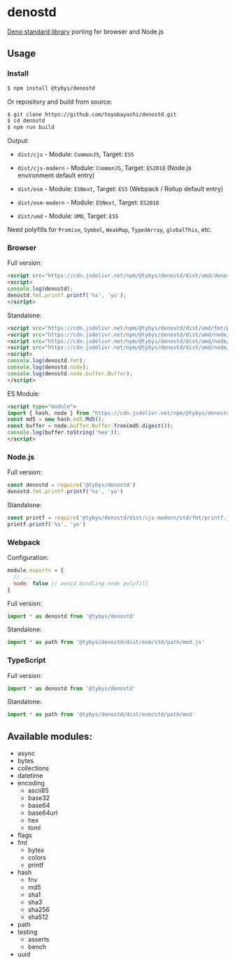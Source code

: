 # denostd

[Deno standard library](https://deno.land/std) porting for browser and Node.js

## Usage

### Install

``` bash
$ npm install @tybys/denostd
```

Or repository and build from source:

``` bash
$ git clone https://github.com/toyobayashi/denostd.git
$ cd denostd
$ npm run build
```

Output:

* `dist/cjs` - Module: `CommonJS`, Target: `ES5`

* `dist/cjs-modern` - Module: `CommonJS`, Target: `ES2018` (Node.js environment default entry)

* `dist/esm` - Module: `ESNext`, Target: `ES5` (Webpack / Rollup default entry)

* `dist/esm-modern` - Module: `ESNext`, Target: `ES2018`

* `dist/umd` - Module: `UMD`, Target: `ES5`

Need polyfills for `Promise`, `Symbol`, `WeakMap`, `TypedArray`, `globalThis`, etc.

### Browser

Full version:

``` html
<script src="https://cdn.jsdelivr.net/npm/@tybys/denostd/dist/umd/denostd.min.js"></script>
<script>
console.log(denostd);
denostd.fmt.printf.printf('%s', 'yo');
</script>
```

Standalone:

``` html
<script src="https://cdn.jsdelivr.net/npm/@tybys/denostd/dist/umd/fmt/printf.min.js"></script>
<script src="https://cdn.jsdelivr.net/npm/@tybys/denostd/dist/umd/node/buffer.min.js"></script>
<script src="https://cdn.jsdelivr.net/npm/@tybys/denostd/dist/umd/node/events.min.js"></script>
<script src="https://cdn.jsdelivr.net/npm/@tybys/denostd/dist/umd/node/path.min.js"></script>
<script>
console.log(denostd.fmt);
console.log(denostd.node);
console.log(denostd.node.buffer.Buffer);
</script>
```

ES Module:

``` html
<script type="module">
import { hash, node } from "https://cdn.jsdelivr.net/npm/@tybys/denostd/dist/esm-modern/index.js";
const md5 = new hash.md5.Md5();
const buffer = node.buffer.Buffer.from(md5.digest());
console.log(buffer.toString('hex'));
</script>
```

### Node.js

Full version:

``` js
const denostd = require('@tybys/denostd')
denostd.fmt.printf.printf('%s', 'yo')
```

Standalone:

``` js
const printf = require('@tybys/denostd/dist/cjs-modern/std/fmt/printf.js')
printf.printf('%s', 'yo')
```

### Webpack

Configuration:

``` js
module.exports = {
  // ...
  node: false // avoid bundling node polyfill
}
```

Full version:

``` js
import * as denostd from '@tybys/denostd'
```

Standalone:

``` js
import * as path from '@tybys/denostd/dist/esm/std/path/mod.js'
```

### TypeScript

Full version:

``` js
import * as denostd from '@tybys/denostd'
```

Standalone:

``` js
import * as path from '@tybys/denostd/dist/esm/std/path/mod'
```

## Available modules:

* async
* bytes
* collections
* datetime
* encoding
    * ascii85
    * base32
    * base64
    * base64url
    * hex
    * toml
* flags
* fmt
    * bytes
    * colors
    * printf
* hash
    * fnv
    * md5
    * sha1
    * sha3
    * sha256
    * sha512
* path
* testing
    * asserts
    * bench
* uuid
